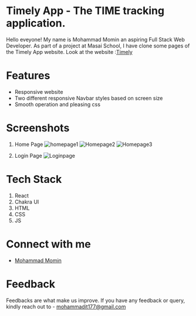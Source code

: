 # Timely App - The TIME tracking application.
Hello eveyone! My name is Mohammad Momin an aspiring Full Stack Web Developer. As part of a project at Masai School, I have clone some pages of the Timely App website.
Look at the website :[Timely](https://timely-app.vercel.app)

# Features 
* Responsive website
* Two different responsive Navbar styles based on screen size
* Smooth operation and pleasing css

# Screenshots
1. Home Page
![homepage1](https://user-images.githubusercontent.com/103980190/201533631-156786e3-2dea-4222-92e1-a71f8211a9ff.png)
![Homepage2](https://user-images.githubusercontent.com/103980190/201533424-9eefb1b7-b72b-4bab-9eeb-9cfa6cc8e0da.png)
![Homepage3](https://user-images.githubusercontent.com/103980190/201533433-39ef67ee-7d86-4b7e-a0c3-8fb1cc61e800.png)

2. Login Page
![Loginpage](https://user-images.githubusercontent.com/103980190/201533493-5d1f93bc-28a3-4dee-8ec2-230d78a32c2b.png)

# Tech Stack
1. React
2. Chakra UI
3. HTML
4. CSS
5. JS


# Connect with me
* [Mohammad Momin](https://github.com/Momin-Mohammad)

# Feedback
Feedbacks are what make us improve. If you have any feedback or query, kindly reach out to - mohammadit177@gmail.com

